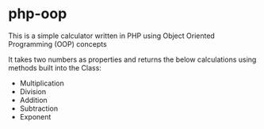 # php-oop

This is a simple calculator written in PHP using Object Oriented Programming (OOP) concepts

It takes two numbers as properties and returns the below calculations using methods built into the Class:

- Multiplication
- Division
- Addition
- Subtraction
- Exponent
